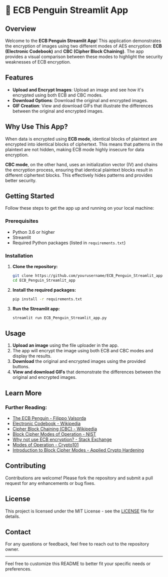 
# 🐧 ECB Penguin Streamlit App

## Overview

Welcome to the **ECB Penguin Streamlit App**! This application demonstrates the encryption of images using two different modes of AES encryption: **ECB (Electronic Codebook)** and **CBC (Cipher Block Chaining)**. The app provides a visual comparison between these modes to highlight the security weaknesses of ECB encryption.

## Features

- **Upload and Encrypt Images**: Upload an image and see how it's encrypted using both ECB and CBC modes.
- **Download Options**: Download the original and encrypted images.
- **GIF Creation**: View and download GIFs that illustrate the differences between the original and encrypted images.

## Why Use This App?

When data is encrypted using **ECB mode**, identical blocks of plaintext are encrypted into identical blocks of ciphertext. This means that patterns in the plaintext are not hidden, making ECB mode highly insecure for data encryption.

**CBC mode**, on the other hand, uses an initialization vector (IV) and chains the encryption process, ensuring that identical plaintext blocks result in different ciphertext blocks. This effectively hides patterns and provides better security.

## Getting Started

Follow these steps to get the app up and running on your local machine:

### Prerequisites

- Python 3.6 or higher
- Streamlit
- Required Python packages (listed in `requirements.txt`)

### Installation

1. **Clone the repository:**
    ```sh
    git clone https://github.com/yourusername/ECB_Penguin_Streamlit_app.git
    cd ECB_Penguin_Streamlit_app
    ```

2. **Install the required packages:**
    ```sh
    pip install -r requirements.txt
    ```

3. **Run the Streamlit app:**
    ```sh
    streamlit run ECB_Penguin_Streamlit_app.py
    ```

## Usage

1. **Upload an image** using the file uploader in the app.
2. The app will encrypt the image using both ECB and CBC modes and display the results.
3. **Download** the original and encrypted images using the provided buttons.
4. **View and download GIFs** that demonstrate the differences between the original and encrypted images.

## Learn More

### Further Reading:
- [The ECB Penguin - Filippo Valsorda](https://words.filippo.io/the-ecb-penguin/)
- [Electronic Codebook - Wikipedia](https://en.wikipedia.org/wiki/Block_cipher_mode_of_operation#Electronic_Codebook_(ECB))
- [Cipher Block Chaining (CBC) - Wikipedia](https://en.wikipedia.org/wiki/Block_cipher_mode_of_operation#Cipher_Block_Chaining_(CBC))
- [Block Cipher Modes of Operation - NIST](https://csrc.nist.gov/publications/detail/sp/800-38a/final)
- [Why not use ECB encryption? - Stack Exchange](https://crypto.stackexchange.com/questions/20941/why-shouldnt-i-use-ecb-encryption)
- [Modes of Operation - Crypto101](https://crypto101.io/chapter6/)
- [Introduction to Block Cipher Modes - Applied Crypto Hardening](https://bettercrypto.org/applied-crypto-hardening/book/v1.0.0/9-Block-cipher-modes.html)

## Contributing

Contributions are welcome! Please fork the repository and submit a pull request for any enhancements or bug fixes.

## License

This project is licensed under the MIT License - see the [LICENSE](LICENSE) file for details.

## Contact

For any questions or feedback, feel free to reach out to the repository owner.

---

Feel free to customize this README to better fit your specific needs or preferences.

